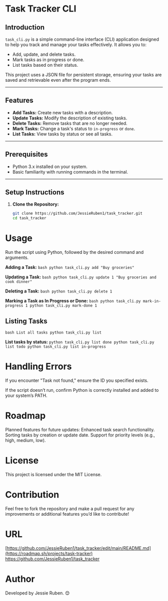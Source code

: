 # Task Tracker CLI

## Introduction
`task_cli.py` is a simple command-line interface (CLI) application designed to help you track and manage your tasks effectively. It allows you to:
- Add, update, and delete tasks.
- Mark tasks as in progress or done.
- List tasks based on their status.

This project uses a JSON file for persistent storage, ensuring your tasks are saved and retrievable even after the program ends.

---

## Features
- **Add Tasks:** Create new tasks with a description.
- **Update Tasks:** Modify the description of existing tasks.
- **Delete Tasks:** Remove tasks that are no longer needed.
- **Mark Tasks:** Change a task's status to `in-progress` or `done`.
- **List Tasks:** View tasks by status or see all tasks.

---

## Prerequisites
- Python 3.x installed on your system.
- Basic familiarity with running commands in the terminal.

---

## Setup Instructions

1. **Clone the Repository:**
   ```bash
   git clone https://github.com/JessieRuben1/task_tracker.git
   cd task_tracker

# Usage
Run the script using Python, followed by the desired command and arguments.

**Adding a Task:**
`bash
python task_cli.py add "Buy groceries"`

**Updating a Task:**
`bash
python task_cli.py update 1 "Buy groceries and cook dinner"`

**Deleting a Task:**
`bash
python task_cli.py delete 1`

**Marking a Task as In Progress or Done:**
`bash
python task_cli.py mark-in-progress 1
python task_cli.py mark-done 1`

## Listing Tasks
`bash
List all tasks
python task_cli.py list`

**List tasks by status:**
`python task_cli.py list done
python task_cli.py list todo
python task_cli.py list in-progress`

# Handling Errors
If you encounter "Task not found," ensure the ID you specified exists.

If the script doesn’t run, confirm Python is correctly installed and added to your system’s PATH.

# Roadmap
Planned features for future updates:
Enhanced task search functionality.
Sorting tasks by creation or update date.
Support for priority levels (e.g., high, medium, low).

# License
This project is licensed under the MIT License.

# Contribution
Feel free to fork the repository and make a pull request for any improvements or additional features you’d like to contribute!

# URL
[https://github.com/JessieRuben1/task_tracker/edit/main/README.md](https://roadmap.sh/projects/task-tracker)
https://github.com/JessieRuben1/task_tracker

# Author
Developed by Jessie Ruben. 😊

